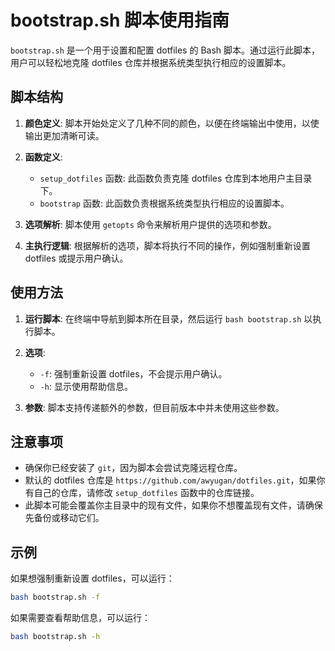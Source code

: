 # bootstrap.sh 脚本使用指南`bootstrap.sh` 是一个用于设置和配置 dotfiles 的 Bash 脚本。通过运行此脚本，用户可以轻松地克隆 dotfiles 仓库并根据系统类型执行相应的设置脚本。## 脚本结构1. **颜色定义**:   脚本开始处定义了几种不同的颜色，以便在终端输出中使用，以使输出更加清晰可读。2. **函数定义**:   - `setup_dotfiles` 函数: 此函数负责克隆 dotfiles 仓库到本地用户主目录下。   - `bootstrap` 函数: 此函数负责根据系统类型执行相应的设置脚本。3. **选项解析**:   脚本使用 `getopts` 命令来解析用户提供的选项和参数。4. **主执行逻辑**:   根据解析的选项，脚本将执行不同的操作，例如强制重新设置 dotfiles 或提示用户确认。## 使用方法1. **运行脚本**:   在终端中导航到脚本所在目录，然后运行 `bash bootstrap.sh` 以执行脚本。2. **选项**:   - `-f`: 强制重新设置 dotfiles，不会提示用户确认。   - `-h`: 显示使用帮助信息。3. **参数**:   脚本支持传递额外的参数，但目前版本中并未使用这些参数。## 注意事项- 确保你已经安装了 `git`，因为脚本会尝试克隆远程仓库。- 默认的 dotfiles 仓库是 `https://github.com/awyugan/dotfiles.git`，如果你有自己的仓库，请修改 `setup_dotfiles` 函数中的仓库链接。- 此脚本可能会覆盖你主目录中的现有文件，如果你不想覆盖现有文件，请确保先备份或移动它们。## 示例如果想强制重新设置 dotfiles，可以运行：```bashbash bootstrap.sh -f```如果需要查看帮助信息，可以运行：```bashbash bootstrap.sh -h```